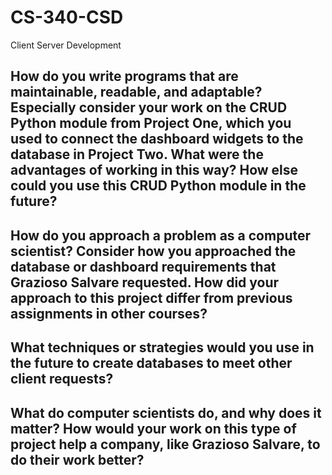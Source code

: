 # CS-340-CSD
Client Server Development


How do you write programs that are maintainable, readable, and adaptable? Especially consider your work on the CRUD Python module from Project One, which you used to connect the dashboard widgets to the database in Project Two. What were the advantages of working in this way? How else could you use this CRUD Python module in the future?
- 

How do you approach a problem as a computer scientist? Consider how you approached the database or dashboard requirements that Grazioso Salvare requested. How did your approach to this project differ from previous assignments in other courses? 
-

What techniques or strategies would you use in the future to create databases to meet other client requests?
-

What do computer scientists do, and why does it matter? How would your work on this type of project help a company, like Grazioso Salvare, to do their work better?
-
